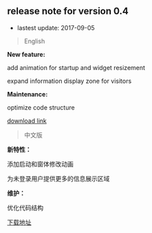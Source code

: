 ## release note for version 0.4

- lastest update: 2017-09-05

> English

**New feature:**

add animation for startup and widget resizement

expand information display zone for visitors

**Maintenance:**

optimize code structure

[download link](https://github.com/ypingcn/P2PChat-Qt/releases/tag/0.4)

> 中文版

**新特性：**

添加启动和窗体修改动画

为未登录用户提供更多的信息展示区域

**维护：**

优化代码结构

[下载地址](https://github.com/ypingcn/P2PChat-Qt/releases/tag/0.4) 


